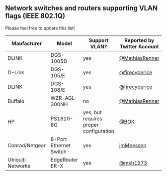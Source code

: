 Network switches and routers supporting VLAN flags (IEEE 802.1Q)
--------------------------------------------

Please feel free to update this list!

| Maufacturer       | Model           | Support VLAN?                          | Reported by Twitter Account |
|-------------------|-----------------|----------------------------------------|----------------------------------------------------------|
| DLINK             | DGS-1005D              | yes                                    | [@MathiasRenner](https://twitter.com/MathiasRenner)      |
| D-Link            | DGS-105/E              | yes                                    | [@firecyberice](https://twitter.com/firecyberice)        |
| DLINK             | DGS-108/E              | yes                                    | [@firecyberice](https://twitter.com/firecyberice)        |
| Buffalo           | WZR-AGL-300NH          | no                                     | [@MathiasRenner](https://twitter.com/MathiasRenner)      |
| HP                | PS1810-8G              | yes, but requires proper configuration | [@BOK](https://twitter.com/BOK)                          |
| Conrad/Netgear    | 8-Port Ethernet Switch | yes         | [jmMeessen]()             |                                                         |
| Ubiquiti Networks | EdgeRouter ER-X        | yes         | [@mkh1973](https://twitter.com/mkh1973)             |                                                         |

